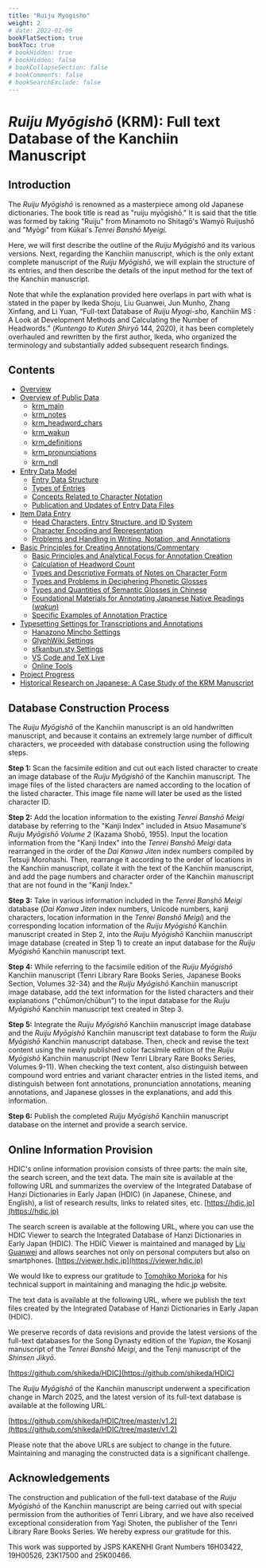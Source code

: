```yaml
---
title: "Ruiju Myogisho"
weight: 2
# date: 2022-01-09
bookFlatSection: true
bookToc: true
# bookHidden: true
# bookHidden: false
# bookCollapseSection: false
# bookComments: false
# bookSearchExclude: false
---
```


#  *Ruiju Myōgishō* (KRM): Full text Database of the Kanchiin Manuscript

## Introduction

The *Ruiju Myōgishō* is renowned as a masterpiece among old Japanese dictionaries. The book title is read as "ruiju myōgishō." It is said that the title was formed by taking "Ruiju" from Minamoto no Shitagō's Wamyō Ruijushō and "Myōgi" from Kūkai's *Tenrei Banshō Myeigi*.


Here, we will first describe the outline of the *Ruiju Myōgishō* and its various versions. Next, regarding the Kanchiin manuscript, which is the only extant complete manuscript of the *Ruiju Myōgishō*, we will explain the structure of its entries, and then describe the details of the input method for the text of the Kanchiin manuscript.


Note that while the explanation provided here overlaps in part with what is stated in the paper by Ikeda Shoju, Liu Guanwei, Jun Munho, Zhang Xinfang, and Li Yuan, “Full-text Database of *Ruiju Myogi-sho*, Kanchiin MS : A Look at Development Methods and Calculating the Number of Headwords." (*Kuntengo to Kuten Shiryō* 144, 2020), it has been completely overhauled and rewritten by the first author, Ikeda, who organized the terminology and substantially added subsequent research findings.



## Contents

- [Overview](./01-introduction/01-01-introduction/)
- [Overview of Public Data](./02-data-overview/)
    - [krm_main](./02-data-overview/02-01-main/)
    - [krm_notes](./02-data-overview/02-02-notes/)
    - [krm_headword_chars](./02-data-overview/02-03-headword_chars/)
    - [krm_wakun](./02-data-overview/02-04-wakun/)　
    - [krm_definitions](./02-data-overview/02-05-definitions/)　
    - [krm_pronunciations](./02-data-overview/02-06-pronunciations/)　
    - [krm_ndl](./02-data-overview/02-07-ndl/)　
- [Entry Data Model](./03-entry-data-model/)
    - [Entry Data Structure](./03-entry-data-model/03-01-data-structure/)
    - [Types of Entries](./03-entry-data-model/03-02-types-of-entries/)
    - [Concepts Related to Character Notation](./03-entry-data-model/03-03-concepts-char/)
    - [Publication and Updates of Entry Data Files](./03-entry-data-model/03-04-data-example/)
- [Item Data Entry](./04-entry-input/)
    - [Head Characters, Entry Structure, and ID System](./04-entry-input/04-01-id/)
    - [Character Encoding and Representation](./04-entry-input/04-02-char/)
    - [Problems and Handling in Writing, Notation, and Annotations](./04-entry-input/04-03-handling/)
- [Basic Principles for Creating Annotations/Commentary](./05-annotation-policy/)
    - [Basic Principles and Analytical Focus for Annotation Creation](./05-annotation-policy/05-01-basic-policy/)
    - [Calculation of Headword Count](./05-annotation-policy/05-02-headword-count/)
    - [Types and Descriptive Formats of Notes on Character Form](./05-annotation-policy/05-03-jitaichu-formats/)
    - [Types and Problems in Deciphering Phonetic Glosses](./05-annotation-policy/05-04-onchu-problems/)
    - [Types and Quantities of Semantic Glosses in Chinese](./05-annotation-policy/05-05-gichu-quantity/)
    - [Foundational Materials for Annotating Japanese Native Readings (*wakun*)](./05-annotation-policy/05-06-wakun-materials/)
    - [Specific Examples of Annotation Practice](./05-annotation-policy/05-07-annotation-examples/)
- [Typesetting Settings for Transcriptions and Annotations](./06-typesetting/)
    - [Hanazono Mincho Settings](./06-typesetting/06-01-hanazono-mincho/)
    - [GlyphWiki Settings](./06-typesetting/06-02-glyphwiki/)
    - [sfkanbun.sty Settings](./06-typesetting/06-03-sfkanbun-sty/)
    - [VS Code and TeX Live](./06-typesetting/06-04-vscode-texlive/)
    - [Online Tools](./06-typesetting/06-05-online-tools/)
- [Project Progress](./07-progress/)
- [Historical Research on Japanese: A Case Study of the KRM Manuscript](./08-case-studies/)

## Database Construction Process

The *Ruiju Myōgishō* of the Kanchiin manuscript is an old handwritten manuscript, and because it contains an extremely large number of difficult characters, we proceeded with database construction using the following steps.

**Step 1:** Scan the facsimile edition and cut out each listed character to create an image database of the *Ruiju Myōgishō* of the Kanchiin manuscript. The image files of the listed characters are named according to the location of the listed character. This image file name will later be used as the listed character ID.


**Step 2:** Add the location information to the existing *Tenrei Banshō Meigi* database by referring to the "Kanji Index" included in Atsuo Masamune's *Ruiju Myōgishō Volume 2* (Kazama Shobō, 1955). Input the location information from the "Kanji Index" into the *Tenrei Banshō Meigi* data rearranged in the order of the *Dai Kanwa Jiten* index numbers compiled by Tetsuji Morohashi. Then, rearrange it according to the order of locations in the Kanchiin manuscript, collate it with the text of the Kanchiin manuscript, and add the page numbers and character order of the Kanchiin manuscript that are not found in the "Kanji Index."

**Step 3:** Take in various information included in the *Tenrei Banshō Meigi* database (*Dai Kanwa Jiten* index numbers, Unicode numbers, kanji characters, location information in the *Tenrei Banshō Meigi*) and the corresponding location information of the *Ruiju Myōgishō* Kanchiin manuscript created in Step 2, into the *Ruiju Myōgishō* Kanchiin manuscript image database (created in Step 1) to create an input database for the *Ruiju Myōgishō* Kanchiin manuscript text.

**Step 4:** While referring to the facsimile edition of the *Ruiju Myōgishō* Kanchiin manuscript (Tenri Library Rare Books Series, Japanese Books Section, Volumes 32-34) and the *Ruiju Myōgishō* Kanchiin manuscript image database, add the text information for the listed characters and their explanations ("chūmon/chūbun") to the input database for the *Ruiju Myōgishō* Kanchiin manuscript text created in Step 3.

**Step 5:** Integrate the *Ruiju Myōgishō* Kanchiin manuscript image database and the *Ruiju Myōgishō* Kanchiin manuscript text database to form the *Ruiju Myōgishō* Kanchiin manuscript database. Then, check and revise the text content using the newly published color facsimile edition of the *Ruiju Myōgishō* Kanchiin manuscript (New Tenri Library Rare Books Series, Volumes 9-11). When checking the text content, also distinguish between compound word entries and variant character entries in the listed items, and distinguish between font annotations, pronunciation annotations, meaning annotations, and Japanese glosses in the explanations, and add this information.

**Step 6:** Publish the completed *Ruiju Myōgishō* Kanchiin manuscript database on the internet and provide a search service.


## Online Information Provision

HDIC's online information provision consists of three parts: the main site, the search screen, and the text data. The main site is available at the following URL and summarizes the overview of the Integrated Database of Hanzi Dictionaries in Early Japan (HDIC) (in Japanese, Chinese, and English), a list of research results, links to related sites, etc.
[https://hdic.jp](https://hdic.jp)

The search screen is available at the following URL, where you can use the HDIC Viewer to search the Integrated Database of Hanzi Dictionaries in Early Japan (HDIC). The HDIC Viewer is maintained and managed by [Liu Guanwei](https://researchmap.jp/liuguanwei?lang=en) and allows searches not only on personal computers but also on smartphones.
[https://viewer.hdic.jp](https://viewer.hdic.jp)

We would like to express our gratitude to [Tomohiko Morioka](https://researchmap.jp/morioka-tomohiko?lang=en) for his technical support in maintaining and managing the hdic.jp website.

The text data is available at the following URL, where we publish the text files created by the Integrated Database of Hanzi Dictionaries in Early Japan (HDIC). 

We preserve records of data revisions and provide the latest versions of the full-text databases for the Song Dynasty edition of the *Yupian*, the Kosanji manuscript of the *Tenrei Banshō Meigi*, and the Tenji manuscript of the *Shinsen Jikyō*.

[https://github.com/shikeda/HDIC](https://github.com/shikeda/HDIC)


The *Ruiju Myōgishō* of the Kanchiin manuscript underwent a specification change in March 2025, and the latest version of its full-text database is available at the following URL:

[https://github.com/shikeda/HDIC/tree/master/v1.2](https://github.com/shikeda/HDIC/tree/master/v1.2)

Please note that the above URLs are subject to change in the future.
Maintaining and managing the constructed data is a significant challenge.

## Acknowledgements

The construction and publication of the full-text database of the *Ruiju Myōgishō* of the Kanchiin manuscript are being carried out with special permission from the authorities of Tenri Library, and we have also received exceptional consideration from Yagi Shoten, the publisher of the Tenri Library Rare Books Series. We hereby express our gratitude for this.

This work was supported by JSPS KAKENHI Grant Numbers 16H03422, 19H00526, 23K17500 and 25K00466.
